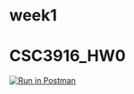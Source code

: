 # week1
# CSC3916_HW0
[![Run in Postman](https://run.pstmn.io/button.svg)](https://app.getpostman.com/run-collection/a32c3ef7ee53a6836601#?env%5BHW0%5D=W3siZGVzY3JpcHRpb24iOnsiY29udGVudCI6IiIsInR5cGUiOiJ0ZXh0L3BsYWluIn0sInZhbHVlIjoiQzlXUWJtNG92Rm9DIiwia2V5IjoiaWQiLCJlbmFibGVkIjp0cnVlfSx7InZhbHVlIjoiVHVyaW5nIiwia2V5IjoiYm9va190aXRsZSIsImVuYWJsZWQiOnRydWV9XQ==)
